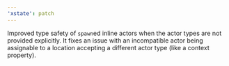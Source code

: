 ```yaml
---
'xstate': patch
---
```


Improved type safety of `spawn`ed inline actors when the actor types are not provided explicitly. It fixes an issue with an incompatible actor being assignable to a location accepting a different actor type (like a context property).
